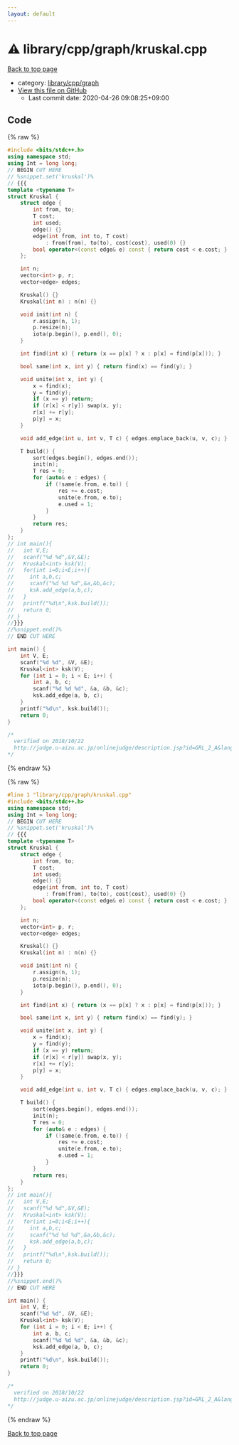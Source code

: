 ```yaml
---
layout: default
---
```


<!-- mathjax config similar to math.stackexchange -->
<script type="text/javascript" async
  src="https://cdnjs.cloudflare.com/ajax/libs/mathjax/2.7.5/MathJax.js?config=TeX-MML-AM_CHTML">
</script>
<script type="text/x-mathjax-config">
  MathJax.Hub.Config({
    TeX: { equationNumbers: { autoNumber: "AMS" }},
    tex2jax: {
      inlineMath: [ ['$','$'] ],
      processEscapes: true
    },
    "HTML-CSS": { matchFontHeight: false },
    displayAlign: "left",
    displayIndent: "2em"
  });
</script>

<script type="text/javascript" src="https://cdnjs.cloudflare.com/ajax/libs/jquery/3.4.1/jquery.min.js"></script>
<script src="https://cdn.jsdelivr.net/npm/jquery-balloon-js@1.1.2/jquery.balloon.min.js" integrity="sha256-ZEYs9VrgAeNuPvs15E39OsyOJaIkXEEt10fzxJ20+2I=" crossorigin="anonymous"></script>
<script type="text/javascript" src="../../../../assets/js/copy-button.js"></script>
<link rel="stylesheet" href="../../../../assets/css/copy-button.css" />


# :warning: library/cpp/graph/kruskal.cpp

<a href="../../../../index.html">Back to top page</a>

* category: <a href="../../../../index.html#df01edd2bf6d13defce1efe9440d670c">library/cpp/graph</a>
* <a href="{{ site.github.repository_url }}/blob/master/library/cpp/graph/kruskal.cpp">View this file on GitHub</a>
    - Last commit date: 2020-04-26 09:08:25+09:00




## Code

<a id="unbundled"></a>
{% raw %}
```cpp
#include <bits/stdc++.h>
using namespace std;
using Int = long long;
// BEGIN CUT HERE
// %snippet.set('kruskal')%
// {{{
template <typename T>
struct Kruskal {
    struct edge {
        int from, to;
        T cost;
        int used;
        edge() {}
        edge(int from, int to, T cost)
            : from(from), to(to), cost(cost), used(0) {}
        bool operator<(const edge& e) const { return cost < e.cost; }
    };

    int n;
    vector<int> p, r;
    vector<edge> edges;

    Kruskal() {}
    Kruskal(int n) : n(n) {}

    void init(int n) {
        r.assign(n, 1);
        p.resize(n);
        iota(p.begin(), p.end(), 0);
    }

    int find(int x) { return (x == p[x] ? x : p[x] = find(p[x])); }

    bool same(int x, int y) { return find(x) == find(y); }

    void unite(int x, int y) {
        x = find(x);
        y = find(y);
        if (x == y) return;
        if (r[x] < r[y]) swap(x, y);
        r[x] += r[y];
        p[y] = x;
    }

    void add_edge(int u, int v, T c) { edges.emplace_back(u, v, c); }

    T build() {
        sort(edges.begin(), edges.end());
        init(n);
        T res = 0;
        for (auto& e : edges) {
            if (!same(e.from, e.to)) {
                res += e.cost;
                unite(e.from, e.to);
                e.used = 1;
            }
        }
        return res;
    }
};
// int main(){
//   int V,E;
//   scanf("%d %d",&V,&E);
//   Kruskal<int> ksk(V);
//   for(int i=0;i<E;i++){
//     int a,b,c;
//     scanf("%d %d %d",&a,&b,&c);
//     ksk.add_edge(a,b,c);
//   }
//   printf("%d\n",ksk.build());
//   return 0;
// }
//}}}
//%snippet.end()%
// END CUT HERE

int main() {
    int V, E;
    scanf("%d %d", &V, &E);
    Kruskal<int> ksk(V);
    for (int i = 0; i < E; i++) {
        int a, b, c;
        scanf("%d %d %d", &a, &b, &c);
        ksk.add_edge(a, b, c);
    }
    printf("%d\n", ksk.build());
    return 0;
}

/*
  verified on 2018/10/22
  http://judge.u-aizu.ac.jp/onlinejudge/description.jsp?id=GRL_2_A&lang=jp
*/

```
{% endraw %}

<a id="bundled"></a>
{% raw %}
```cpp
#line 1 "library/cpp/graph/kruskal.cpp"
#include <bits/stdc++.h>
using namespace std;
using Int = long long;
// BEGIN CUT HERE
// %snippet.set('kruskal')%
// {{{
template <typename T>
struct Kruskal {
    struct edge {
        int from, to;
        T cost;
        int used;
        edge() {}
        edge(int from, int to, T cost)
            : from(from), to(to), cost(cost), used(0) {}
        bool operator<(const edge& e) const { return cost < e.cost; }
    };

    int n;
    vector<int> p, r;
    vector<edge> edges;

    Kruskal() {}
    Kruskal(int n) : n(n) {}

    void init(int n) {
        r.assign(n, 1);
        p.resize(n);
        iota(p.begin(), p.end(), 0);
    }

    int find(int x) { return (x == p[x] ? x : p[x] = find(p[x])); }

    bool same(int x, int y) { return find(x) == find(y); }

    void unite(int x, int y) {
        x = find(x);
        y = find(y);
        if (x == y) return;
        if (r[x] < r[y]) swap(x, y);
        r[x] += r[y];
        p[y] = x;
    }

    void add_edge(int u, int v, T c) { edges.emplace_back(u, v, c); }

    T build() {
        sort(edges.begin(), edges.end());
        init(n);
        T res = 0;
        for (auto& e : edges) {
            if (!same(e.from, e.to)) {
                res += e.cost;
                unite(e.from, e.to);
                e.used = 1;
            }
        }
        return res;
    }
};
// int main(){
//   int V,E;
//   scanf("%d %d",&V,&E);
//   Kruskal<int> ksk(V);
//   for(int i=0;i<E;i++){
//     int a,b,c;
//     scanf("%d %d %d",&a,&b,&c);
//     ksk.add_edge(a,b,c);
//   }
//   printf("%d\n",ksk.build());
//   return 0;
// }
//}}}
//%snippet.end()%
// END CUT HERE

int main() {
    int V, E;
    scanf("%d %d", &V, &E);
    Kruskal<int> ksk(V);
    for (int i = 0; i < E; i++) {
        int a, b, c;
        scanf("%d %d %d", &a, &b, &c);
        ksk.add_edge(a, b, c);
    }
    printf("%d\n", ksk.build());
    return 0;
}

/*
  verified on 2018/10/22
  http://judge.u-aizu.ac.jp/onlinejudge/description.jsp?id=GRL_2_A&lang=jp
*/

```
{% endraw %}

<a href="../../../../index.html">Back to top page</a>

